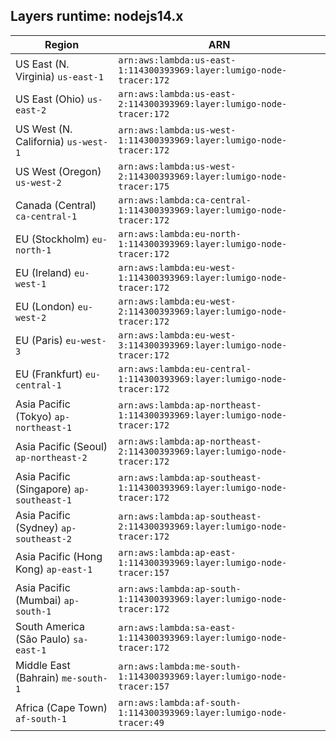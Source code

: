 Layers runtime: nodejs14.x
----
| Region | ARN |
| --- | --- |
|US East (N. Virginia)  `us-east-1`|`arn:aws:lambda:us-east-1:114300393969:layer:lumigo-node-tracer:172`|
|US East (Ohio)  `us-east-2`|`arn:aws:lambda:us-east-2:114300393969:layer:lumigo-node-tracer:172`|
|US West (N. California)  `us-west-1`|`arn:aws:lambda:us-west-1:114300393969:layer:lumigo-node-tracer:172`|
|US West (Oregon)  `us-west-2`|`arn:aws:lambda:us-west-2:114300393969:layer:lumigo-node-tracer:175`|
|Canada (Central)  `ca-central-1`|`arn:aws:lambda:ca-central-1:114300393969:layer:lumigo-node-tracer:172`|
|EU (Stockholm)  `eu-north-1`|`arn:aws:lambda:eu-north-1:114300393969:layer:lumigo-node-tracer:172`|
|EU (Ireland)  `eu-west-1`|`arn:aws:lambda:eu-west-1:114300393969:layer:lumigo-node-tracer:172`|
|EU (London)  `eu-west-2`|`arn:aws:lambda:eu-west-2:114300393969:layer:lumigo-node-tracer:172`|
|EU (Paris)  `eu-west-3`|`arn:aws:lambda:eu-west-3:114300393969:layer:lumigo-node-tracer:172`|
|EU (Frankfurt)  `eu-central-1`|`arn:aws:lambda:eu-central-1:114300393969:layer:lumigo-node-tracer:172`|
|Asia Pacific (Tokyo)  `ap-northeast-1`|`arn:aws:lambda:ap-northeast-1:114300393969:layer:lumigo-node-tracer:172`|
|Asia Pacific (Seoul)  `ap-northeast-2`|`arn:aws:lambda:ap-northeast-2:114300393969:layer:lumigo-node-tracer:172`|
|Asia Pacific (Singapore)  `ap-southeast-1`|`arn:aws:lambda:ap-southeast-1:114300393969:layer:lumigo-node-tracer:172`|
|Asia Pacific (Sydney)  `ap-southeast-2`|`arn:aws:lambda:ap-southeast-2:114300393969:layer:lumigo-node-tracer:172`|
|Asia Pacific (Hong Kong)  `ap-east-1`|`arn:aws:lambda:ap-east-1:114300393969:layer:lumigo-node-tracer:157`|
|Asia Pacific (Mumbai)  `ap-south-1`|`arn:aws:lambda:ap-south-1:114300393969:layer:lumigo-node-tracer:172`|
|South America (São Paulo)  `sa-east-1`|`arn:aws:lambda:sa-east-1:114300393969:layer:lumigo-node-tracer:172`|
|Middle East (Bahrain)  `me-south-1`|`arn:aws:lambda:me-south-1:114300393969:layer:lumigo-node-tracer:157`|
|Africa (Cape Town)  `af-south-1`|`arn:aws:lambda:af-south-1:114300393969:layer:lumigo-node-tracer:49`|
